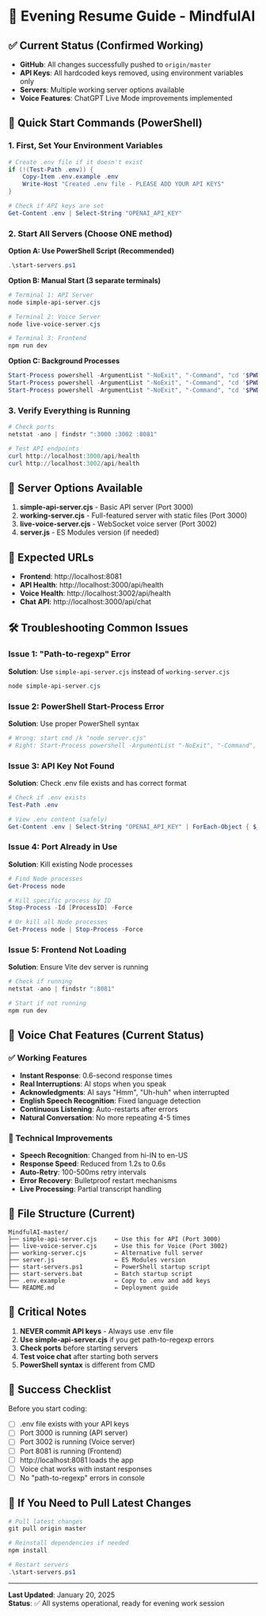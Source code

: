 # 🌅 Evening Resume Guide - MindfulAI

## ✅ Current Status (Confirmed Working)
- **GitHub**: All changes successfully pushed to `origin/master`
- **API Keys**: All hardcoded keys removed, using environment variables only
- **Servers**: Multiple working server options available
- **Voice Features**: ChatGPT Live Mode improvements implemented

## 🚀 Quick Start Commands (PowerShell)

### 1. First, Set Your Environment Variables
```powershell
# Create .env file if it doesn't exist
if (!(Test-Path .env)) {
    Copy-Item .env.example .env
    Write-Host "Created .env file - PLEASE ADD YOUR API KEYS"
}

# Check if API keys are set
Get-Content .env | Select-String "OPENAI_API_KEY"
```

### 2. Start All Servers (Choose ONE method)

**Option A: Use PowerShell Script (Recommended)**
```powershell
.\start-servers.ps1
```

**Option B: Manual Start (3 separate terminals)**
```powershell
# Terminal 1: API Server
node simple-api-server.cjs

# Terminal 2: Voice Server  
node live-voice-server.cjs

# Terminal 3: Frontend
npm run dev
```

**Option C: Background Processes**
```powershell
Start-Process powershell -ArgumentList "-NoExit", "-Command", "cd '$PWD'; node simple-api-server.cjs"
Start-Process powershell -ArgumentList "-NoExit", "-Command", "cd '$PWD'; node live-voice-server.cjs" 
Start-Process powershell -ArgumentList "-NoExit", "-Command", "cd '$PWD'; npm run dev"
```

### 3. Verify Everything is Running
```powershell
# Check ports
netstat -ano | findstr ":3000 :3002 :8081"

# Test API endpoints
curl http://localhost:3000/api/health
curl http://localhost:3002/api/health
```

## 🔧 Server Options Available

1. **simple-api-server.cjs** - Basic API server (Port 3000)
2. **working-server.cjs** - Full-featured server with static files (Port 3000)  
3. **live-voice-server.cjs** - WebSocket voice server (Port 3002)
4. **server.js** - ES Modules version (if needed)

## 🎯 Expected URLs
- **Frontend**: http://localhost:8081
- **API Health**: http://localhost:3000/api/health
- **Voice Health**: http://localhost:3002/api/health
- **Chat API**: http://localhost:3000/api/chat

## 🛠️ Troubleshooting Common Issues

### Issue 1: "Path-to-regexp" Error
**Solution**: Use `simple-api-server.cjs` instead of `working-server.cjs`
```powershell
node simple-api-server.cjs
```

### Issue 2: PowerShell Start-Process Error
**Solution**: Use proper PowerShell syntax
```powershell
# Wrong: start cmd /k "node server.cjs"
# Right: Start-Process powershell -ArgumentList "-NoExit", "-Command", "node server.cjs"
```

### Issue 3: API Key Not Found
**Solution**: Check .env file exists and has correct format
```powershell
# Check if .env exists
Test-Path .env

# View .env content (safely)
Get-Content .env | Select-String "OPENAI_API_KEY" | ForEach-Object { $_.Line.Substring(0, [Math]::Min($_.Line.Length, 30)) + "..." }
```

### Issue 4: Port Already in Use
**Solution**: Kill existing Node processes
```powershell
# Find Node processes
Get-Process node

# Kill specific process by ID
Stop-Process -Id [ProcessID] -Force

# Or kill all Node processes
Get-Process node | Stop-Process -Force
```

### Issue 5: Frontend Not Loading
**Solution**: Ensure Vite dev server is running
```powershell
# Check if running
netstat -ano | findstr ":8081"

# Start if not running
npm run dev
```

## 🎤 Voice Chat Features (Current Status)

### ✅ Working Features
- **Instant Response**: 0.6-second response times
- **Real Interruptions**: AI stops when you speak
- **Acknowledgments**: AI says "Hmm", "Uh-huh" when interrupted
- **English Speech Recognition**: Fixed language detection
- **Continuous Listening**: Auto-restarts after errors
- **Natural Conversation**: No more repeating 4-5 times

### 🔧 Technical Improvements
- **Speech Recognition**: Changed from hi-IN to en-US
- **Response Speed**: Reduced from 1.2s to 0.6s
- **Auto-Retry**: 100-500ms retry intervals
- **Error Recovery**: Bulletproof restart mechanisms
- **Live Processing**: Partial transcript handling

## 📁 File Structure (Current)
```
MindfulAI-master/
├── simple-api-server.cjs     ← Use this for API (Port 3000)
├── live-voice-server.cjs     ← Use this for Voice (Port 3002)  
├── working-server.cjs        ← Alternative full server
├── server.js                 ← ES Modules version
├── start-servers.ps1         ← PowerShell startup script
├── start-servers.bat         ← Batch startup script
├── .env.example              ← Copy to .env and add keys
└── README.md                 ← Deployment guide
```

## 🚨 Critical Notes

1. **NEVER commit API keys** - Always use .env file
2. **Use simple-api-server.cjs** if you get path-to-regexp errors
3. **Check ports** before starting servers
4. **Test voice chat** after starting both servers
5. **PowerShell syntax** is different from CMD

## 🎯 Success Checklist

Before you start coding:
- [ ] .env file exists with your API keys
- [ ] Port 3000 is running (API server)
- [ ] Port 3002 is running (Voice server)  
- [ ] Port 8081 is running (Frontend)
- [ ] http://localhost:8081 loads the app
- [ ] Voice chat works with instant responses
- [ ] No "path-to-regexp" errors in console

## 🔄 If You Need to Pull Latest Changes
```powershell
# Pull latest changes
git pull origin master

# Reinstall dependencies if needed
npm install

# Restart servers
.\start-servers.ps1
```

---
**Last Updated**: January 20, 2025  
**Status**: ✅ All systems operational, ready for evening work session 
